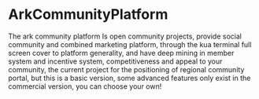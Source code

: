 # ArkCommunityPlatform
The ark community platform Is open community projects, provide social community and combined marketing platform, through the kua terminal full screen cover to platform generality, and have deep mining in member system and incentive system, competitiveness and appeal to your community, the current project for the positioning of regional community portal, but this is a basic version, some advanced features only exist in the commercial version, you can choose your own!
